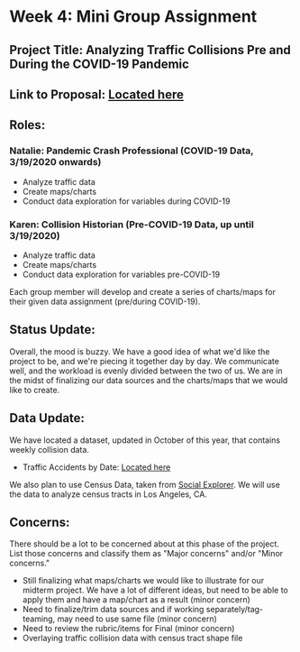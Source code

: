 # Week 4: Mini Group Assignment

## Project Title: Analyzing Traffic Collisions Pre and During the COVID-19 Pandemic 
## Link to Proposal: [Located here](https://github.com/natam1/LATrafficCollisions)
## Roles: 
### Natalie: Pandemic Crash Professional (COVID-19 Data, 3/19/2020 onwards)
- Analyze traffic data
- Create maps/charts
- Conduct data exploration for variables during COVID-19

### Karen: Collision Historian (Pre-COVID-19 Data, up until 3/19/2020)
- Analyze traffic data
- Create maps/charts
- Conduct data exploration for variables pre-COVID-19

Each group member will develop and create a series of charts/maps for their given data assignment (pre/during COVID-19). 

## Status Update:
Overall, the mood is buzzy. We have a good idea of what we'd like the project to be, and we're piecing it together day by day. We communicate well, and the workload is evenly divided between the two of us. We are in the midst of finalizing our data sources and the charts/maps that we would like to create. 

## Data Update: 

We have located a dataset, updated in October of this year, that contains weekly collision data. 
* Traffic Accidents by Date: [Located here](https://data.lacity.org/A-Safe-City/Traffic-Accidents-by-date/2mzm-av8t) <Br>

We also plan to use Census Data, taken from [Social Explorer](https://www.socialexplorer.com/tables/ACS2018_5yr). We will use the data to analyze census tracts in Los Angeles, CA.


## Concerns: 
There should be a lot to be concerned about at this phase of the project. List those concerns and classify them as "Major concerns" and/or "Minor concerns." <br>

* Still finalizing what maps/charts we would like to illustrate for our midterm project. We have a lot of different ideas, but need to be able to apply them and have a map/chart as a result (minor concern) <Br>
* Need to finalize/trim data sources and if working separately/tag-teaming, may need to use same file (minor concern) <Br>
* Need to review the rubric/items for Final (minor concern)
* Overlaying traffic collision data with census tract shape file
